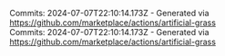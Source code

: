 Commits: 2024-07-07T22:10:14.173Z - Generated via https://github.com/marketplace/actions/artificial-grass
<br>
Commits: 2024-07-07T22:10:14.173Z - Generated via https://github.com/marketplace/actions/artificial-grass
<br>
